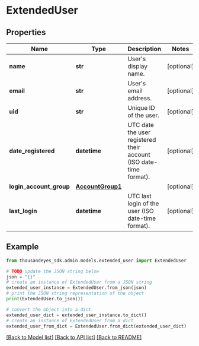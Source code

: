# ExtendedUser


## Properties

Name | Type | Description | Notes
------------ | ------------- | ------------- | -------------
**name** | **str** | User&#39;s display name. | [optional] 
**email** | **str** | User&#39;s email address. | [optional] 
**uid** | **str** | Unique ID of the user. | [optional] 
**date_registered** | **datetime** | UTC date the user registered their account (ISO date-time format). | [optional] 
**login_account_group** | [**AccountGroup1**](AccountGroup1.md) |  | [optional] 
**last_login** | **datetime** | UTC last login of the user (ISO date-time format). | [optional] 

## Example

```python
from thousandeyes_sdk.admin.models.extended_user import ExtendedUser

# TODO update the JSON string below
json = "{}"
# create an instance of ExtendedUser from a JSON string
extended_user_instance = ExtendedUser.from_json(json)
# print the JSON string representation of the object
print(ExtendedUser.to_json())

# convert the object into a dict
extended_user_dict = extended_user_instance.to_dict()
# create an instance of ExtendedUser from a dict
extended_user_from_dict = ExtendedUser.from_dict(extended_user_dict)
```
[[Back to Model list]](../README.md#documentation-for-models) [[Back to API list]](../README.md#documentation-for-api-endpoints) [[Back to README]](../README.md)


